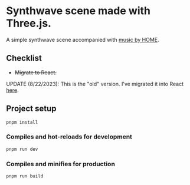 ﻿# Synthwave scene made with Three.js.
 A simple synthwave scene accompanied with [music by HOME](https://open.spotify.com/track/4vhkTMmOasNZF85mHQWELi?si=4d67c46649d4405c).
## Checklist
<ul>
 <li><strike>Migrate to React.</strike></li>
</ul>

UPDATE (8/22/2023): This is the "old" version. I've migrated it into React [here](https://github.com/jdichh/synthwave-scene-REACT). 

## Project setup
```
pnpm install
```

### Compiles and hot-reloads for development
```
pnpm run dev
```

### Compiles and minifies for production
```
pnpm run build
```
